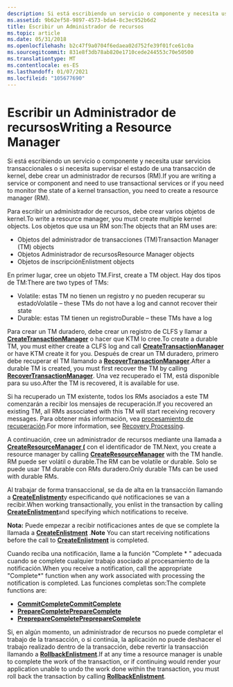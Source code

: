 ```yaml
---
description: Si está escribiendo un servicio o componente y necesita usar servicios transaccionales o si necesita supervisar el estado de una transacción de kernel, debe crear un administrador de recursos (RM).
ms.assetid: 9b62ef58-9897-4573-bda4-8c3ec952b6d2
title: Escribir un Administrador de recursos
ms.topic: article
ms.date: 05/31/2018
ms.openlocfilehash: b2c47f9a0704f6edaea02d752fe39f01fce61c0a
ms.sourcegitcommit: 831e8f3db78ab820e1710cede244553c70e50500
ms.translationtype: MT
ms.contentlocale: es-ES
ms.lasthandoff: 01/07/2021
ms.locfileid: "105677690"
---
```

# <a name="writing-a-resource-manager"></a><span data-ttu-id="2d536-103">Escribir un Administrador de recursos</span><span class="sxs-lookup"><span data-stu-id="2d536-103">Writing a Resource Manager</span></span>

<span data-ttu-id="2d536-104">Si está escribiendo un servicio o componente y necesita usar servicios transaccionales o si necesita supervisar el estado de una transacción de kernel, debe crear un administrador de recursos (RM).</span><span class="sxs-lookup"><span data-stu-id="2d536-104">If you are writing a service or component and need to use transactional services or if you need to monitor the state of a kernel transaction, you need to create a resource manager (RM).</span></span>

<span data-ttu-id="2d536-105">Para escribir un administrador de recursos, debe crear varios objetos de kernel.</span><span class="sxs-lookup"><span data-stu-id="2d536-105">To write a resource manager, you must create multiple kernel objects.</span></span> <span data-ttu-id="2d536-106">Los objetos que usa un RM son:</span><span class="sxs-lookup"><span data-stu-id="2d536-106">The objects that an RM uses are:</span></span>

-   <span data-ttu-id="2d536-107">Objetos del administrador de transacciones (TM)</span><span class="sxs-lookup"><span data-stu-id="2d536-107">Transaction Manager (TM) objects</span></span>
-   <span data-ttu-id="2d536-108">Objetos Administrador de recursos</span><span class="sxs-lookup"><span data-stu-id="2d536-108">Resource Manager objects</span></span>
-   <span data-ttu-id="2d536-109">Objetos de inscripción</span><span class="sxs-lookup"><span data-stu-id="2d536-109">Enlistment objects</span></span>

<span data-ttu-id="2d536-110">En primer lugar, cree un objeto TM.</span><span class="sxs-lookup"><span data-stu-id="2d536-110">First, create a TM object.</span></span> <span data-ttu-id="2d536-111">Hay dos tipos de TM:</span><span class="sxs-lookup"><span data-stu-id="2d536-111">There are two types of TMs:</span></span>

-   <span data-ttu-id="2d536-112">Volatile: estas TM no tienen un registro y no pueden recuperar su estado</span><span class="sxs-lookup"><span data-stu-id="2d536-112">Volatile – these TMs do not have a log and cannot recover their state</span></span>
-   <span data-ttu-id="2d536-113">Durable: estas TM tienen un registro</span><span class="sxs-lookup"><span data-stu-id="2d536-113">Durable – these TMs have a log</span></span>

<span data-ttu-id="2d536-114">Para crear un TM duradero, debe crear un registro de CLFS y llamar a [**CreateTransactionManager**](/windows/desktop/api/Ktmw32/nf-ktmw32-createtransactionmanager) o hacer que KTM lo cree.</span><span class="sxs-lookup"><span data-stu-id="2d536-114">To create a durable TM, you must either create a CLFS log and call [**CreateTransactionManager**](/windows/desktop/api/Ktmw32/nf-ktmw32-createtransactionmanager) or have KTM create it for you.</span></span> <span data-ttu-id="2d536-115">Después de crear un TM duradero, primero debe recuperar el TM llamando a [**RecoverTransactionManager**](/windows/desktop/api/Ktmw32/nf-ktmw32-recovertransactionmanager).</span><span class="sxs-lookup"><span data-stu-id="2d536-115">After a durable TM is created, you must first recover the TM by calling [**RecoverTransactionManager**](/windows/desktop/api/Ktmw32/nf-ktmw32-recovertransactionmanager).</span></span> <span data-ttu-id="2d536-116">Una vez recuperado el TM, está disponible para su uso.</span><span class="sxs-lookup"><span data-stu-id="2d536-116">After the TM is recovered, it is available for use.</span></span>

<span data-ttu-id="2d536-117">Si ha recuperado un TM existente, todos los RMs asociados a este TM comenzarán a recibir los mensajes de recuperación.</span><span class="sxs-lookup"><span data-stu-id="2d536-117">If you recovered an existing TM, all RMs associated with this TM will start receiving recovery messages.</span></span> <span data-ttu-id="2d536-118">Para obtener más información, vea [procesamiento de recuperación](recovery-processing.md).</span><span class="sxs-lookup"><span data-stu-id="2d536-118">For more information, see [Recovery Processing](recovery-processing.md).</span></span>

<span data-ttu-id="2d536-119">A continuación, cree un administrador de recursos mediante una llamada a [**CreateResourceManager (**](/windows/desktop/api/Ktmw32/nf-ktmw32-createresourcemanager) con el identificador de TM.</span><span class="sxs-lookup"><span data-stu-id="2d536-119">Next, you create a resource manager by calling [**CreateResourceManager**](/windows/desktop/api/Ktmw32/nf-ktmw32-createresourcemanager) with the TM handle.</span></span> <span data-ttu-id="2d536-120">RM puede ser volátil o durable.</span><span class="sxs-lookup"><span data-stu-id="2d536-120">The RM can be volatile or durable.</span></span> <span data-ttu-id="2d536-121">Solo se puede usar TM durable con RMs duradero.</span><span class="sxs-lookup"><span data-stu-id="2d536-121">Only durable TMs can be used with durable RMs.</span></span>

<span data-ttu-id="2d536-122">Al trabajar de forma transaccional, se da de alta en la transacción llamando a [**CreateEnlistment**](/windows/desktop/api/KtmW32/nf-ktmw32-createenlistment)y especificando qué notificaciones se van a recibir.</span><span class="sxs-lookup"><span data-stu-id="2d536-122">When working transactionally, you enlist in the transaction by calling [**CreateEnlistment**](/windows/desktop/api/KtmW32/nf-ktmw32-createenlistment)and specifying which notifications to receive.</span></span>

<span data-ttu-id="2d536-123">**Nota:**  Puede empezar a recibir notificaciones antes de que se complete la llamada a [**CreateEnlistment**](/windows/desktop/api/KtmW32/nf-ktmw32-createenlistment) .</span><span class="sxs-lookup"><span data-stu-id="2d536-123">**Note**  You can start receiving notifications before the call to [**CreateEnlistment**](/windows/desktop/api/KtmW32/nf-ktmw32-createenlistment) is completed.</span></span>

<span data-ttu-id="2d536-124">Cuando reciba una notificación, llame a la función "Complete \* " adecuada cuando se complete cualquier trabajo asociado al procesamiento de la notificación.</span><span class="sxs-lookup"><span data-stu-id="2d536-124">When you receive a notification, call the appropriate "Complete\*" function when any work associated with processing the notification is completed.</span></span> <span data-ttu-id="2d536-125">Las funciones completas son:</span><span class="sxs-lookup"><span data-stu-id="2d536-125">The complete functions are:</span></span>

-   [<span data-ttu-id="2d536-126">**CommitComplete**</span><span class="sxs-lookup"><span data-stu-id="2d536-126">**CommitComplete**</span></span>](/windows/desktop/api/Ktmw32/nf-ktmw32-commitcomplete)
-   [<span data-ttu-id="2d536-127">**PrepareComplete**</span><span class="sxs-lookup"><span data-stu-id="2d536-127">**PrepareComplete**</span></span>](/windows/desktop/api/Ktmw32/nf-ktmw32-preparecomplete)
-   [<span data-ttu-id="2d536-128">**PreprepareComplete**</span><span class="sxs-lookup"><span data-stu-id="2d536-128">**PreprepareComplete**</span></span>](/windows/desktop/api/Ktmw32/nf-ktmw32-prepreparecomplete)

<span data-ttu-id="2d536-129">Si, en algún momento, un administrador de recursos no puede completar el trabajo de la transacción, o si continúa, la aplicación no puede deshacer el trabajo realizado dentro de la transacción, debe revertir la transacción llamando a [**RollbackEnlistment**](/windows/desktop/api/Ktmw32/nf-ktmw32-rollbackenlistment).</span><span class="sxs-lookup"><span data-stu-id="2d536-129">If at any time a resource manager is unable to complete the work of the transaction, or if continuing would render your application unable to undo the work done within the transaction, you must roll back the transaction by calling [**RollbackEnlistment**](/windows/desktop/api/Ktmw32/nf-ktmw32-rollbackenlistment).</span></span>

 

 



